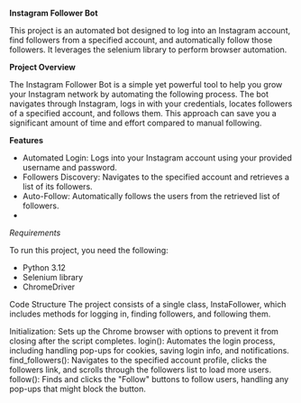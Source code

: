 **Instagram Follower Bot**

This project is an automated bot designed to log into an Instagram account, find followers from a specified account, and automatically follow those followers. It leverages the selenium library to perform browser automation.

**Project Overview**

The Instagram Follower Bot is a simple yet powerful tool to help you grow your Instagram network by automating the following process. The bot navigates through Instagram, logs in with your credentials, locates followers of a specified account, and follows them. This approach can save you a significant amount of time and effort compared to manual following.

**Features**
- Automated Login: Logs into your Instagram account using your provided username and password.
- Followers Discovery: Navigates to the specified account and retrieves a list of its followers.
- Auto-Follow: Automatically follows the users from the retrieved list of followers.
- 
*Requirements*

To run this project, you need the following:
- Python 3.12
- Selenium library
- ChromeDriver

Code Structure
The project consists of a single class, InstaFollower, which includes methods for logging in, finding followers, and following them.

Initialization: Sets up the Chrome browser with options to prevent it from closing after the script completes.
login(): Automates the login process, including handling pop-ups for cookies, saving login info, and notifications.
find_followers(): Navigates to the specified account profile, clicks the followers link, and scrolls through the followers list to load more users.
follow(): Finds and clicks the "Follow" buttons to follow users, handling any pop-ups that might block the button.
